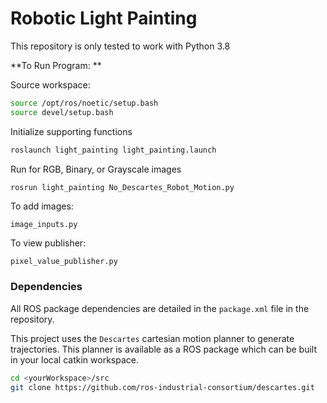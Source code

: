 # Robotic Light Painting

This repository is only tested to work with Python 3.8


**To Run Program: **

Source workspace:
```bash
source /opt/ros/noetic/setup.bash
source devel/setup.bash
```

Initialize supporting functions
```bash
roslaunch light_painting light_painting.launch
```

Run for RGB, Binary, or Grayscale images
```bash
rosrun light_painting No_Descartes_Robot_Motion.py
```

To add images: 
```
image_inputs.py
```
To view publisher:
```
pixel_value_publisher.py
```


### Dependencies

All ROS package dependencies are detailed in the `package.xml` file in the repository.

This project uses the `Descartes` cartesian motion planner to generate trajectories. This planner is available as a ROS package which can be built in your local catkin workspace.

```bash
cd <yourWorkspace>/src
git clone https://github.com/ros-industrial-consortium/descartes.git
```

